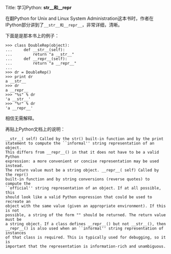 Title: 学习Python: __str__和__repr__

在翻Python for Unix and Linux System Administration这本书时，作者在IPython部分讲到了`__str__和__repr__`，非常详细，清晰。

下面是是那本书上的例子： 

    >>> class DoubleRep(object):
    ...     def __str__(self):
    ...         return "a __str__"
    ...     def __repr__(self):
    ...         return "a __repr__"
    ...
    >>> dr = DoubleRep()
    >>> print dr
    a __str__
    >>> dr
    a __repr__
    >>> "%s" % dr
    'a __str__'
    >>> "%r" % dr
    'a __repr__'

相信无需解释。

再贴上Python文档上的说明：

    __str__( self) Called by the str() built-in function and by the print
    statement to compute the ``informal'' string representation of an object.
    This differs from __repr__() in that it does not have to be a valid Python
    expression: a more convenient or concise representation may be used instead.
    The return value must be a string object. __repr__( self) Called by the repr()
    built-in function and by string conversions (reverse quotes) to compute the
    ``official'' string representation of an object. If at all possible, this
    should look like a valid Python expression that could be used to recreate an
    object with the same value (given an appropriate environment). If this is not
    possible, a string of the form "" should be returned. The return value must be
    a string object. If a class defines __repr__() but not __str__(), then
    __repr__() is also used when an ``informal'' string representation of instances
    of that class is required. This is typically used for debugging, so it is
    important that the representation is information-rich and unambiguous.

